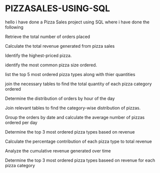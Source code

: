 # PIZZASALES-USING-SQL
hello 
i have done a Pizza Sales project using SQL where i have done the following

Retrieve the total number of orders placed

Calculate the total revenue generated from pizza sales

Identify the highest-priced pizza.

identify the most common pizza size ordered.

list the top 5 most ordered pizza types along with thier quantities

join the necessary tables to find the total quantity of each pizza category ordered

Determine the distribution of orders by hour of the day

Join relevant tables to find the category-wise distribution of pizzas.

Group the orders by date and calculate the average number of pizzas ordered per day

Determine the top 3 most ordered pizza types based on revenue

Calculate the percentage contribution of each pizza type to total revenue

Analyze the cumulative revenue generated over time  

Determine the top 3 most ordered pizza types baseed on revenue for each pizza category
